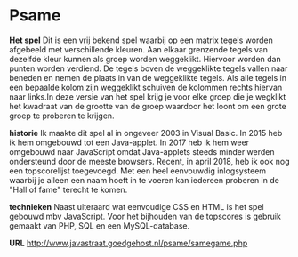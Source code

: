 # Psame

<b>Het spel</b>
Dit is een vrij bekend spel waarbij op een matrix tegels worden afgebeeld met verschillende kleuren. Aan elkaar grenzende tegels van dezelfde kleur kunnen als groep worden weggeklikt. Hiervoor worden dan punten worden verdiend. De tegels boven de weggeklikte tegels vallen naar beneden en nemen de plaats in van de weggeklikte tegels. Als alle tegels in een bepaalde kolom zijn weggeklikt schuiven de kolommen rechts hiervan naar links.In deze versie van het spel krijg je voor elke groep die je wegklikt het kwadraat van de grootte van de groep waardoor het loont om een grote groep te proberen te krijgen.

<b>historie</b>
Ik maakte dit spel al in ongeveer 2003 in Visual Basic. In 2015 heb ik hem omgebouwd tot een Java-applet. In 2017 heb ik hem weer omgebouwd naar JavaScript omdat Java-applets steeds minder werden ondersteund door de meeste browsers. Recent, in april 2018, heb ik ook nog een topscorelijst toegevoegd. Met een heel eenvouwdig inlogsysteem waarbij je alleen een naam hoeft in te voeren kan iedereen proberen in de "Hall of fame" terecht te komen.

<b>technieken</b>
Naast uiteraard wat eenvoudige CSS en HTML is het spel gebouwd mbv JavaScript. Voor het bijhouden van de topscores is gebruik gemaakt van PHP, SQL en een MySQL-database.

<b>URL</b>
http://www.javastraat.goedgehost.nl/psame/samegame.php
